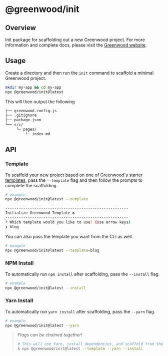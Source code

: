 # @greenwood/init

## Overview
Init package for scaffolding out a new Greenwood project.  For more information and complete docs, please visit the [Greenwood website](https://www.greenwoodjs.io/docs).

## Usage

Create a directory and then run the `init` command to scaffold a minimal Greenwood project.

```bash
mkdir my-app && cd my-app
npx @greenwood/init@latest
```

This will then output the following
```bash
├── greenwood.config.js
├── .gitignore
├── package.json
└── src/
     └─ pages/
         └─ index.md
```

## API

### Template

To scaffold your new project based on one of [Greenwood's starter templates](https://github.com/orgs/ProjectEvergreen/repositories?q=greenwood-template-&type=all&language=&sort=), pass the `--template` flag and then follow the prompts to complete the scaffolding.

```bash
# example
npx @greenwood/init@latest --template

-------------------------------------------------------
Initialize Greenwood Template ♻️
-------------------------------------------------------
? Which template would you like to use? (Use arrow keys)
❯ blog 
```

You can also pass the template you want from the CLI as well.
```bash
# example
npx @greenwood/init@latest --template=blog 
```

### NPM Install

To automatically run `npm install` after scaffolding, pass the `--install` flag.

```bash
# example
npx @greenwood/init@latest --install
```

### Yarn Install

To automatically run `yarn install` after scaffolding, pass the `--yarn` flag.

```bash
# example
npx @greenwood/init@latest --yarn
```

> _Flags can be chained together!_
> ```sh
> # This will use Yarn, install dependencies, and scaffold from the blog template
> $ npx @greenwood/init@latest --template --yarn --install
> ```
